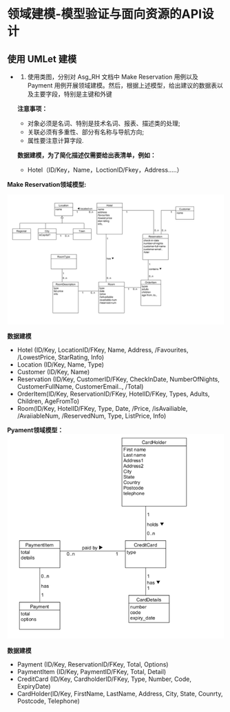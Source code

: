 # 领域建模-模型验证与面向资源的API设计

## 使用 UMLet 建模

- 1. 使用类图，分别对 Asg_RH 文档中 Make Reservation 用例以及 Payment 用例开展领域建模。然后，根据上述模型，给出建议的数据表以及主要字段，特别是主键和外键


  **注意事项：**
     + 对象必须是名词、特别是技术名词、报表、描述类的处理;
     + 关联必须有多重性、部分有名称与导航方向;
     + 属性要注意计算字段.
      
      
  **数据建模，为了简化描述仅需要给出表清单，例如：**
    + Hotel（ID/Key，Name，LoctionID/Fkey，Address…..） 
      
  
**Make Reservation领域模型:**

 ![领域模型_make_reservation](temp/8_1_1.png)
 
**数据建模**
 + Hotel (ID/Key, LocationID/FKey, Name, Address, /Favourites, /LowestPrice, StarRating, Info)
 + Location (ID/Key, Name, Type)
 + Customer (ID/Key, Name)
 + Reservation (ID/Key, CustomerID/FKey, CheckInDate, NumberOfNights, CustomerFullName, CustomerEmail.., /Total)
 + OrderItem(ID/Key, ReservationID/FKey, HotelID/FKey, Types, Adults, Children, AgeFromTo)
 + Room(ID/Key, HotelID/FKey, Type, Date, /Price, /isAvailiable, /AvaiiableNum, /ReservedNum, Type, ListPrice, Info)
 
 **Pyament领域模型：**
 ![领域模型_payment](temp/8_1_2.png)
 
 **数据建模**
  + Payment (ID/Key, ReservationID/FKey, Total, Options)
  + PaymentItem (ID/Key, PaymentID/FKey, Total, Detail)
  + CreditCard (ID/Key, CardholderID/FKey, Type, Number, Code, ExpiryDate)
  + CardHolder(ID/Key, FirstName, LastName, Address, City, State, Counrty, Postcode, Telephone)
  

